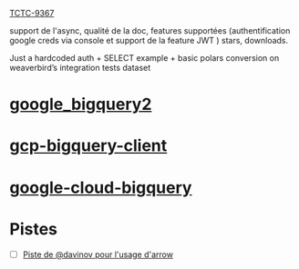 [TCTC-9367](https://toucantoco.atlassian.net/browse/TCTC-9367?atlOrigin=eyJpIjoiYWI5ZDhlZmUyMmU2NGZkNGFkNmMwODFkMTRiNWM0MDciLCJwIjoiaiJ9)

support de l'async, qualité de la doc, features supportées (authentification google creds via console et support de la feature JWT ) 
stars, downloads.

Just a hardcoded auth + SELECT example + basic polars conversion on weaverbird’s integration tests dataset

# [google_bigquery2](https://docs.rs/google-bigquery2/latest/google_bigquery2/)

# [gcp-bigquery-client](https://crates.io/crates/gcp-bigquery-client)

# [google-cloud-bigquery](https://crates.io/crates/google-cloud-bigquery)

# Pistes

- [ ] [Piste de @davinov pour l'usage d'arrow](https://github.com/apache/arrow-adbc/issues/168)